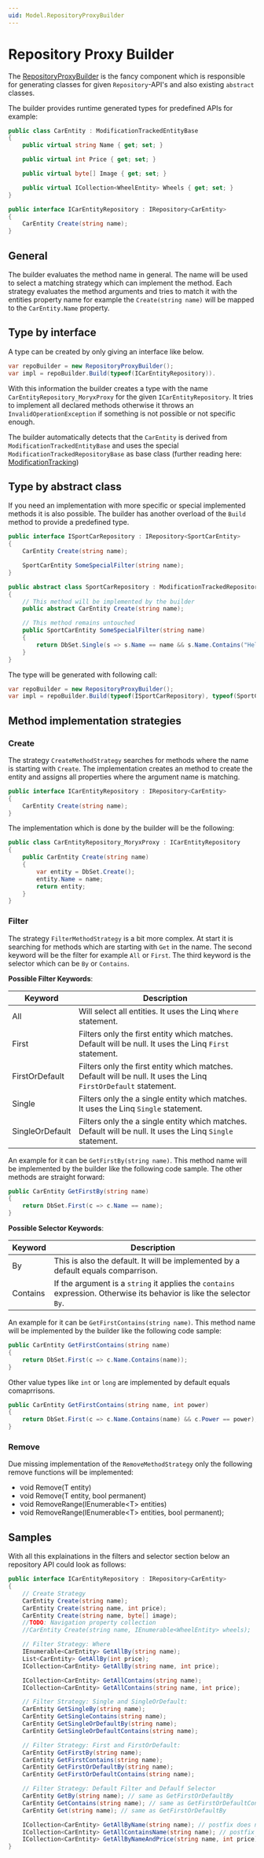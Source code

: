 ```yaml
---
uid: Model.RepositoryProxyBuilder
---
```

# Repository Proxy Builder

The [RepositoryProxyBuilder](../../../../src/Moryx.Model/Repositories/Proxy/RepositoryProxyBuilder.cs) is the fancy component which is responsible for generating classes for given `Repository`-API's and also existing `abstract` classes.

The builder provides runtime generated types for predefined APIs for example:

````cs
public class CarEntity : ModificationTrackedEntityBase
{
    public virtual string Name { get; set; }

    public virtual int Price { get; set; }

    public virtual byte[] Image { get; set; }

    public virtual ICollection<WheelEntity> Wheels { get; set; }
}
````

````cs
public interface ICarEntityRepository : IRepository<CarEntity>
{
    CarEntity Create(string name);
}
````

## General

The builder evaluates the method name in general. The name will be used to select a matching strategy which can implement the method. Each strategy evaluates the method arguments and tries to match it with the entities property name for example the `Create(string name)` will be mapped to the `CarEntity.Name` property.

## Type by interface

A type can be created by only giving an interface like below.

````cs
var repoBuilder = new RepositoryProxyBuilder();
var impl = repoBuilder.Build(typeof(ICarEntityRepository)).
````

With this information the builder creates a type with the name `CarEntityRepository_MoryxProxy` for the given `ICarEntityRepository`. It tries to implement all declared methods otherwise it throws an `InvalidOperationException` if something is not possible or not specific enough.

The builder automatically detects that the `CarEntity` is derived from `ModificationTrackedEntityBase` and uses the special `ModificationTrackedRepositoryBase` as base class (further reading here: [ModificationTracking](ModificationTracking.md))

## Type by abstract class

If you need an implementation with more specific or special implemented methods it is also possible. The builder has another overload of the `Build` method to provide a predefined type.

````cs
public interface ISportCarRepository : IRepository<SportCarEntity>
{
    CarEntity Create(string name);

    SportCarEntity SomeSpecialFilter(string name);
}

public abstract class SportCarRepository : ModificationTrackedRepository<SportCarEntity>, ISportCarRepository
{
    // This method will be implemented by the builder
    public abstract CarEntity Create(string name);

    // This method remains untouched
    public SportCarEntity SomeSpecialFilter(string name)
    {
        return DbSet.Single(s => s.Name == name && s.Name.Contains("Hello"));
    }
}
````

The type will be generated with following call:

````cs
var repoBuilder = new RepositoryProxyBuilder();
var impl = repoBuilder.Build(typeof(ISportCarRepository), typeof(SportCarRepository)).
````

## Method implementation strategies

### Create

The strategy `CreateMethodStrategy` searches for methods where the name is starting with `Create`. The implementation creates an method to create the entity and assigns all properties where the argument name is matching.

````cs
public interface ICarEntityRepository : IRepository<CarEntity>
{
    CarEntity Create(string name);
}
````

The implementation which is done by the builder will be the following:

````cs
public class CarEntityRepository_MoryxProxy : ICarEntityRepository
{
    public CarEntity Create(string name)
    {
        var entity = DbSet.Create();
        entity.Name = name;
        return entity;
    }
}

````

### Filter

The strategy `FilterMethodStrategy` is a bit more complex. At start it is searching for methods which are starting with `Get` in the name. The second keyword will be the filter for example `All` or `First`. The third keyword is the selector which can be `By` or `Contains`.

**Possible Filter Keywords**:

| Keyword | Description |
|---------|-------------|
| All | Will select all entities. It uses the Linq `Where` statement. |
| First | Filters only the first entity which matches. Default will be null. It uses the Linq `First` statement. |
| FirstOrDefault | Filters only the first entity which matches. Default will be null. It uses the Linq `FirstOrDefault` statement. |
| Single | Filters only the a single entity which matches. It uses the Linq `Single` statement. |
| SingleOrDefault | Filters only the a single entity which matches. Default will be null. It uses the Linq `Single` statement. |

An example for it can be `GetFirstBy(string name)`. This method name will be implemented by the builder like the following code sample. The other methods are straight forward:

````cs
public CarEntity GetFirstBy(string name)
{
    return DbSet.First(c => c.Name == name);
}
````

**Possible Selector Keywords**:

| Keyword | Description |
|---------|-------------|
| By | This is also the default. It will be implemented by a default equals comparrison. |
| Contains | If the argument is a `string` it applies the `contains` expression. Otherwise its behavior is like the selector `By`. |

An example for it can be `GetFirstContains(string name)`. This method name will be implemented by the builder like the following code sample:

````cs
public CarEntity GetFirstContains(string name)
{
    return DbSet.First(c => c.Name.Contains(name));
}
````

Other value types like `int` or `long` are implemented by default equals comaprrisons.

````cs
public CarEntity GetFirstContains(string name, int power)
{
    return DbSet.First(c => c.Name.Contains(name) && c.Power == power);
}
````

### Remove

Due missing implementation of the `RemoveMethodStrategy` only the following remove functions will be implemented:

* void Remove(T entity)
* void Remove(T entity, bool permanent)
* void RemoveRange(IEnumerable\<T> entities)
* void RemoveRange(IEnumerable\<T> entities, bool permanent);

## Samples

With all this explainations in the filters and selector section below an repository API could look as follows:

````cs
public interface ICarEntityRepository : IRepository<CarEntity>
{
    // Create Strategy
    CarEntity Create(string name);
    CarEntity Create(string name, int price);
    CarEntity Create(string name, byte[] image);
    //TODO: Navigation property collection
    //CarEntity Create(string name, IEnumerable<WheelEntity> wheels);

    // Filter Strategy: Where
    IEnumerable<CarEntity> GetAllBy(string name);
    List<CarEntity> GetAllBy(int price);
    ICollection<CarEntity> GetAllBy(string name, int price);

    ICollection<CarEntity> GetAllContains(string name);
    ICollection<CarEntity> GetAllContains(string name, int price);

    // Filter Strategy: Single and SingleOrDefault:
    CarEntity GetSingleBy(string name);
    CarEntity GetSingleContains(string name);
    CarEntity GetSingleOrDefaultBy(string name);
    CarEntity GetSingleOrDefaultContains(string name);

    // Filter Strategy: First and FirstOrDefault:
    CarEntity GetFirstBy(string name);
    CarEntity GetFirstContains(string name);
    CarEntity GetFirstOrDefaultBy(string name);
    CarEntity GetFirstOrDefaultContains(string name);

    // Filter Strategy: Default Filter and Defaulf Selector
    CarEntity GetBy(string name); // same as GetFirstOrDefaultBy
    CarEntity GetContains(string name); // same as GetFirstOrDefaultContains
    CarEntity Get(string name); // same as GetFirstOrDefaultBy

    ICollection<CarEntity> GetAllByName(string name); // postfix does not change behavior
    ICollection<CarEntity> GetAllContainsName(string name); // postfix does not change behavior
    ICollection<CarEntity> GetAllByNameAndPrice(string name, int price); // postfix does not change behavior
}
````
